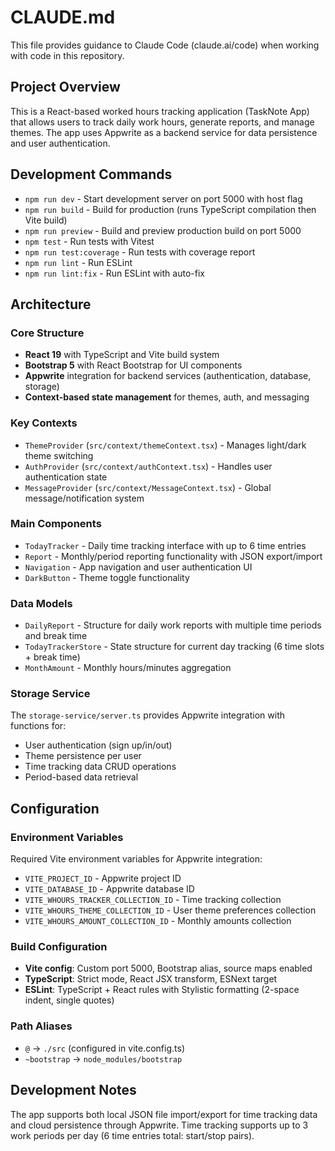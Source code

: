 # CLAUDE.md

This file provides guidance to Claude Code (claude.ai/code) when working with code in this repository.

## Project Overview

This is a React-based worked hours tracking application (TaskNote App) that allows users to track daily work hours, generate reports, and manage themes. The app uses Appwrite as a backend service for data persistence and user authentication.

## Development Commands

- `npm run dev` - Start development server on port 5000 with host flag
- `npm run build` - Build for production (runs TypeScript compilation then Vite build)
- `npm run preview` - Build and preview production build on port 5000
- `npm test` - Run tests with Vitest
- `npm run test:coverage` - Run tests with coverage report
- `npm run lint` - Run ESLint
- `npm run lint:fix` - Run ESLint with auto-fix

## Architecture

### Core Structure
- **React 19** with TypeScript and Vite build system
- **Bootstrap 5** with React Bootstrap for UI components
- **Appwrite** integration for backend services (authentication, database, storage)
- **Context-based state management** for themes, auth, and messaging

### Key Contexts
- `ThemeProvider` (`src/context/themeContext.tsx`) - Manages light/dark theme switching
- `AuthProvider` (`src/context/authContext.tsx`) - Handles user authentication state
- `MessageProvider` (`src/context/MessageContext.tsx`) - Global message/notification system

### Main Components
- `TodayTracker` - Daily time tracking interface with up to 6 time entries
- `Report` - Monthly/period reporting functionality with JSON export/import
- `Navigation` - App navigation and user authentication UI
- `DarkButton` - Theme toggle functionality

### Data Models
- `DailyReport` - Structure for daily work reports with multiple time periods and break time
- `TodayTrackerStore` - State structure for current day tracking (6 time slots + break time)
- `MonthAmount` - Monthly hours/minutes aggregation

### Storage Service
The `storage-service/server.ts` provides Appwrite integration with functions for:
- User authentication (sign up/in/out)
- Theme persistence per user
- Time tracking data CRUD operations
- Period-based data retrieval

## Configuration

### Environment Variables
Required Vite environment variables for Appwrite integration:
- `VITE_PROJECT_ID` - Appwrite project ID
- `VITE_DATABASE_ID` - Appwrite database ID
- `VITE_WHOURS_TRACKER_COLLECTION_ID` - Time tracking collection
- `VITE_WHOURS_THEME_COLLECTION_ID` - User theme preferences collection
- `VITE_WHOURS_AMOUNT_COLLECTION_ID` - Monthly amounts collection

### Build Configuration
- **Vite config**: Custom port 5000, Bootstrap alias, source maps enabled
- **TypeScript**: Strict mode, React JSX transform, ESNext target
- **ESLint**: TypeScript + React rules with Stylistic formatting (2-space indent, single quotes)

### Path Aliases
- `@` → `./src` (configured in vite.config.ts)
- `~bootstrap` → `node_modules/bootstrap`

## Development Notes

The app supports both local JSON file import/export for time tracking data and cloud persistence through Appwrite. Time tracking supports up to 3 work periods per day (6 time entries total: start/stop pairs).